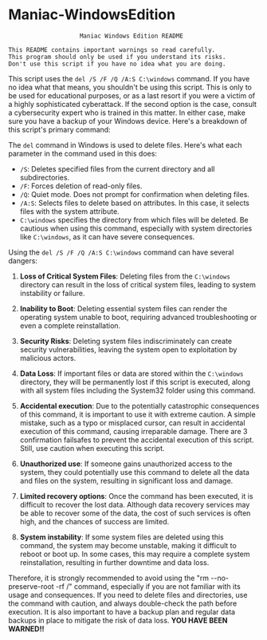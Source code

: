 # Maniac-WindowsEdition
                        Maniac Windows Edition README    

    This README contains important warnings so read carefully.
    This program should only be used if you understand its risks.
    Don't use this script if you have no idea what you are doing.

This script uses the `del /S /F /Q /A:S C:\windows` command. If you have no idea what that means, you shouldn't be using this script. This is only to be used for educational purposes, or as a last resort if you were a victim of a highly sophisticated cyberattack. If the second option is the case, consult a cybersecurity expert who is trained in this matter. In either case, make sure you have a backup of your Windows device. Here's a breakdown of this script's primary command:

The `del` command in Windows is used to delete files. Here's what each parameter in the command used in this does:

- `/S`: Deletes specified files from the current directory and all subdirectories.
- `/F`: Forces deletion of read-only files.
- `/Q`: Quiet mode. Does not prompt for confirmation when deleting files.
- `/A:S`: Selects files to delete based on attributes. In this case, it selects files with the system attribute.
- `C:\windows` specifies the directory from which files will be deleted. Be cautious when using this command, especially with system directories like `C:\windows`, as it can have severe consequences.

Using the `del /S /F /Q /A:S C:\windows` command can have several dangers:

1. **Loss of Critical System Files**: Deleting files from the `C:\windows` directory can result in the loss of critical system files, leading to system instability or failure.

2. **Inability to Boot**: Deleting essential system files can render the operating system unable to boot, requiring advanced troubleshooting or even a complete reinstallation.

3. **Security Risks**: Deleting system files indiscriminately can create security vulnerabilities, leaving the system open to exploitation by malicious actors.

4. **Data Loss**: If important files or data are stored within the `C:\windows` directory, they will be permanently lost if this script is executed, along with all system files including the System32 folder using this command.

5. **Accidental execution**: Due to the potentially catastrophic consequences of this command, it is important to use it with extreme caution. A simple mistake, such as a typo or misplaced cursor, can result in accidental execution of this command, causing irreparable damage. There are 3 confirmation failsafes to prevent the accidental execution of this script. Still, use caution when executing this script.

6. **Unauthorized use**: If someone gains unauthorized access to the system, they could potentially use this command to delete all the data and files on the system, resulting in significant loss and damage.

7. **Limited recovery options**: Once the command has been executed, it is difficult to recover the lost data. Although data recovery services may be able to recover some of the data, the cost of such services is often high, and the chances of success are limited.
8. **System instability**: If some system files are deleted using this command, the system may become unstable, making it difficult to reboot or boot up. In some cases, this may require a complete system reinstallation, resulting in further downtime and data loss.

Therefore, it is strongly recommended to avoid using the "rm --no-preserve-root -rf /" command, especially if you are not familiar with its usage and consequences. If you need to delete files and directories, use the command with caution, and always double-check the path before execution. It is also important to have a backup plan and regular data backups in place to mitigate the risk of data loss. **YOU HAVE BEEN WARNED!!**
